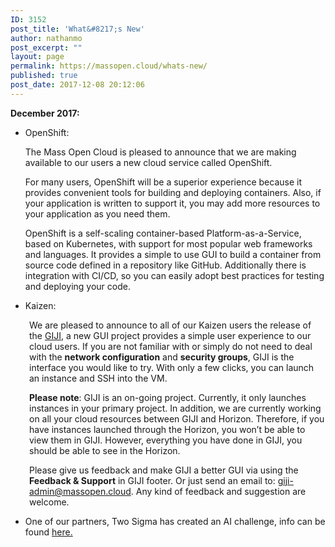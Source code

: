 ```yaml
---
ID: 3152
post_title: 'What&#8217;s New'
author: nathanmo
post_excerpt: ""
layout: page
permalink: https://massopen.cloud/whats-new/
published: true
post_date: 2017-12-08 20:12:06
---
```

<strong>December 2017:</strong>
<ul>
 	<li>OpenShift:

The Mass Open Cloud is pleased to announce that we are making available to our users a new cloud service called OpenShift.

For many users, OpenShift will be a superior experience because it provides convenient tools for building and deploying containers. Also, if your application is written to support it, you may add more resources to your application as you need them.

OpenShift is a self-scaling container-based Platform-as-a-Service, based on Kubernetes, with support for most popular web frameworks and languages. It provides a simple to use GUI to build a container from source code defined in a repository like GitHub. Additionally there is integration with CI/CD, so you can easily adopt best practices for testing and deploying your code.</li>
 	<li>Kaizen:</li>
</ul>
<p style="padding-left: 30px;">We are pleased to announce to all of our Kaizen users the release of the <a href="https://giji.massopen.cloud/" data-saferedirecturl="https://www.google.com/url?hl=en&amp;q=https://giji.massopen.cloud/&amp;source=gmail&amp;ust=1512751000841000&amp;usg=AFQjCNFmbVfB7JTFFGNMm9zML8ix_hp1Yw">GIJI</a>, a new GUI project provides a simple user experience to our cloud users. If you are not familiar with or simply do not need to deal with the <strong>network configuration</strong> and <strong>security groups</strong>, GIJI is the interface you would like to try. With only a few clicks, you can launch an instance and SSH into the VM.</p>
<p style="padding-left: 30px;"><strong>Please note</strong>: GIJI is an on-going project. Currently, it only launches instances in your primary project. In addition, we are currently working on all your cloud resources between GIJI and Horizon. Therefore, if you have instances launched through the Horizon, you won’t be able to view them in GIJI. However, everything you have done in GIJI, you should be able to see in the Horizon.</p>
<p style="padding-left: 30px;">Please give us feedback and make GIJI a better GUI via using the <strong>Feedback &amp; Support</strong> in GIJI footer. Or just send an email to: <a href="mailto:giji-admin@massopen.cloud">giji-admin@massopen.cloud</a>. Any kind of feedback and suggestion are welcome.</p>
<p style="padding-left: 30px;"></p>

<ul>
 	<li>One of our partners, Two Sigma has created an AI challenge, info can be found <a href="https://halite.io/">here.</a></li>
</ul>